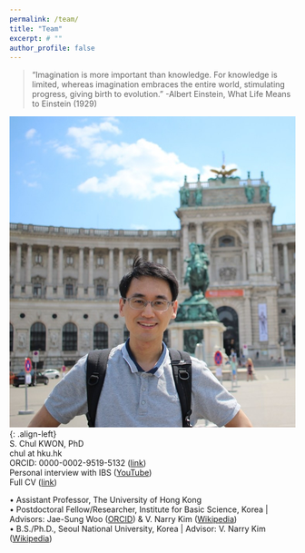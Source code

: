 ```yaml
---
permalink: /team/
title: "Team"
excerpt: # ""
author_profile: false
---
```

> “Imagination is more important than knowledge. For knowledge is limited, whereas imagination embraces the entire world, stimulating progress, giving birth to evolution.”
-Albert Einstein, What Life Means to Einstein (1929)

![image-left](/assets/images/chul.jpg){: .align-left}  
S. Chul KWON, PhD  
chul at hku.hk  
ORCID: 0000-0002-9519-5132 (<a href="https://orcid.org/0000-0002-9519-5132" class="btn btn--info btn--small">link</a>)  
Personal interview with IBS (<a href="https://www.youtube.com/watch?v=y6hLUCl_yrQ&feature=youtu.be" class="btn btn--info btn--small">YouTube</a>)  
Full CV (<a href="https://docs.google.com/document/d/1DD6wrMcbN5_pdtMOqHPD9QHHbogzCGlcWsDIvN5EXYg/edit" class="btn btn--info btn--small">link</a>)  
  
• Assistant Professor, The University of Hong Kong  
• Postdoctoral Fellow/Researcher, Institute for Basic Science, Korea | Advisors: Jae-Sung Woo (<a href="http://orcid.org/0000-0001-9163-3433" class="btn btn--info btn--small">ORCID</a>) & V. Narry Kim (<a href="https://en.wikipedia.org/wiki/V._Narry_Kim" class="btn btn--info btn--small">Wikipedia</a>)  
• B.S./Ph.D., Seoul National University, Korea | Advisor: V. Narry Kim (<a href="https://en.wikipedia.org/wiki/V._Narry_Kim" class="btn btn--info btn--small">Wikipedia</a>)

